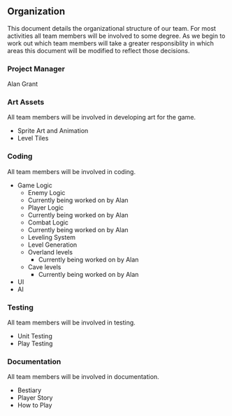 ## Organization

This document details the organizational structure of our team. For most activities all team members will be involved to some degree. As we begin to work out which team members will take a greater responsiblity in which areas this document will be modified to reflect those decisions. 

### Project Manager

Alan Grant

### Art Assets

All team members will be involved in developing art for the game. 

* Sprite Art and Animation
* Level Tiles

### Coding

All team members will be involved in coding.

* Game Logic
   * Enemy Logic
   	* Currently being worked on by Alan
   * Player Logic
   	* Currently being worked on by Alan
   * Combat Logic
   	* Currently being worked on by Alan
   * Leveling System
   * Level Generation
   	* Overland levels
		* Currently being worked on by Alan
	* Cave levels
		* Currently being worked on by Alan
* UI
* AI

### Testing

All team members will be involved in testing.

* Unit Testing
* Play Testing

### Documentation

All team members will be involved in documentation.

* Bestiary
* Player Story
* How to Play
